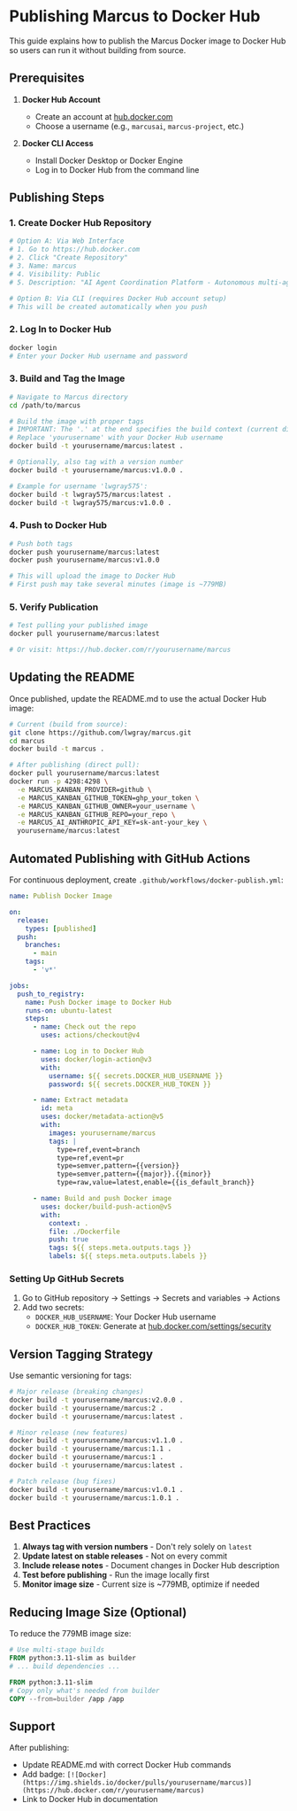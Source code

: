 # Publishing Marcus to Docker Hub

This guide explains how to publish the Marcus Docker image to Docker Hub so users can run it without building from source.

## Prerequisites

1. **Docker Hub Account**
   - Create an account at [hub.docker.com](https://hub.docker.com)
   - Choose a username (e.g., `marcusai`, `marcus-project`, etc.)

2. **Docker CLI Access**
   - Install Docker Desktop or Docker Engine
   - Log in to Docker Hub from the command line

## Publishing Steps

### 1. Create Docker Hub Repository

```bash
# Option A: Via Web Interface
# 1. Go to https://hub.docker.com
# 2. Click "Create Repository"
# 3. Name: marcus
# 4. Visibility: Public
# 5. Description: "AI Agent Coordination Platform - Autonomous multi-agent software development"

# Option B: Via CLI (requires Docker Hub account setup)
# This will be created automatically when you push
```

### 2. Log In to Docker Hub

```bash
docker login
# Enter your Docker Hub username and password
```

### 3. Build and Tag the Image

```bash
# Navigate to Marcus directory
cd /path/to/marcus

# Build the image with proper tags
# IMPORTANT: The '.' at the end specifies the build context (current directory) - don't forget it!
# Replace 'yourusername' with your Docker Hub username
docker build -t yourusername/marcus:latest .

# Optionally, also tag with a version number
docker build -t yourusername/marcus:v1.0.0 .

# Example for username 'lwgray575':
docker build -t lwgray575/marcus:latest .
docker build -t lwgray575/marcus:v1.0.0 .
```

### 4. Push to Docker Hub

```bash
# Push both tags
docker push yourusername/marcus:latest
docker push yourusername/marcus:v1.0.0

# This will upload the image to Docker Hub
# First push may take several minutes (image is ~779MB)
```

### 5. Verify Publication

```bash
# Test pulling your published image
docker pull yourusername/marcus:latest

# Or visit: https://hub.docker.com/r/yourusername/marcus
```

## Updating the README

Once published, update the README.md to use the actual Docker Hub image:

```bash
# Current (build from source):
git clone https://github.com/lwgray/marcus.git
cd marcus
docker build -t marcus .

# After publishing (direct pull):
docker pull yourusername/marcus:latest
docker run -p 4298:4298 \
  -e MARCUS_KANBAN_PROVIDER=github \
  -e MARCUS_KANBAN_GITHUB_TOKEN=ghp_your_token \
  -e MARCUS_KANBAN_GITHUB_OWNER=your_username \
  -e MARCUS_KANBAN_GITHUB_REPO=your_repo \
  -e MARCUS_AI_ANTHROPIC_API_KEY=sk-ant-your_key \
  yourusername/marcus:latest
```

## Automated Publishing with GitHub Actions

For continuous deployment, create `.github/workflows/docker-publish.yml`:

```yaml
name: Publish Docker Image

on:
  release:
    types: [published]
  push:
    branches:
      - main
    tags:
      - 'v*'

jobs:
  push_to_registry:
    name: Push Docker image to Docker Hub
    runs-on: ubuntu-latest
    steps:
      - name: Check out the repo
        uses: actions/checkout@v4

      - name: Log in to Docker Hub
        uses: docker/login-action@v3
        with:
          username: ${{ secrets.DOCKER_HUB_USERNAME }}
          password: ${{ secrets.DOCKER_HUB_TOKEN }}

      - name: Extract metadata
        id: meta
        uses: docker/metadata-action@v5
        with:
          images: yourusername/marcus
          tags: |
            type=ref,event=branch
            type=ref,event=pr
            type=semver,pattern={{version}}
            type=semver,pattern={{major}}.{{minor}}
            type=raw,value=latest,enable={{is_default_branch}}

      - name: Build and push Docker image
        uses: docker/build-push-action@v5
        with:
          context: .
          file: ./Dockerfile
          push: true
          tags: ${{ steps.meta.outputs.tags }}
          labels: ${{ steps.meta.outputs.labels }}
```

### Setting Up GitHub Secrets

1. Go to GitHub repository → Settings → Secrets and variables → Actions
2. Add two secrets:
   - `DOCKER_HUB_USERNAME`: Your Docker Hub username
   - `DOCKER_HUB_TOKEN`: Generate at [hub.docker.com/settings/security](https://hub.docker.com/settings/security)

## Version Tagging Strategy

Use semantic versioning for tags:

```bash
# Major release (breaking changes)
docker build -t yourusername/marcus:v2.0.0 .
docker build -t yourusername/marcus:2 .
docker build -t yourusername/marcus:latest .

# Minor release (new features)
docker build -t yourusername/marcus:v1.1.0 .
docker build -t yourusername/marcus:1.1 .
docker build -t yourusername/marcus:1 .
docker build -t yourusername/marcus:latest .

# Patch release (bug fixes)
docker build -t yourusername/marcus:v1.0.1 .
docker build -t yourusername/marcus:1.0.1 .
```

## Best Practices

1. **Always tag with version numbers** - Don't rely solely on `latest`
2. **Update latest on stable releases** - Not on every commit
3. **Include release notes** - Document changes in Docker Hub description
4. **Test before publishing** - Run the image locally first
5. **Monitor image size** - Current size is ~779MB, optimize if needed

## Reducing Image Size (Optional)

To reduce the 779MB image size:

```dockerfile
# Use multi-stage builds
FROM python:3.11-slim as builder
# ... build dependencies ...

FROM python:3.11-slim
# Copy only what's needed from builder
COPY --from=builder /app /app
```

## Support

After publishing:
- Update README.md with correct Docker Hub commands
- Add badge: `[![Docker](https://img.shields.io/docker/pulls/yourusername/marcus)](https://hub.docker.com/r/yourusername/marcus)`
- Link to Docker Hub in documentation
